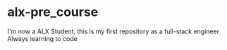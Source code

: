# alx-pre_course
I'm now a ALX Student, this is my first repository as a full-stack engineer
Always learning to code
